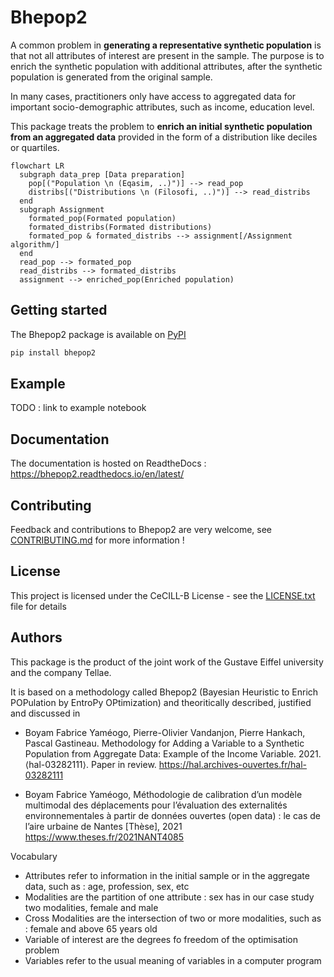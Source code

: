 # Bhepop2

A common problem in **generating a representative synthetic population** is that not all attributes of interest are present in the sample.  The purpose is to enrich the synthetic population with additional attributes, after the synthetic population is generated from the original sample.

In many cases, practitioners only have access to aggregated data for important socio-demographic attributes, such as income, education level. 

This package treats the problem to **enrich an initial synthetic population from an aggregated data** provided in the form of a distribution like deciles or quartiles.

```mermaid
flowchart LR
  subgraph data_prep [Data preparation]
    pop[("Population \n (Eqasim, ..)")] --> read_pop
    distribs[("Distributions \n (Filosofi, ..)")] --> read_distribs
  end
  subgraph Assignment
    formated_pop(Formated population)
    formated_distribs(Formated distributions)
    formated_pop & formated_distribs --> assignment[/Assignment algorithm/]
  end
  read_pop --> formated_pop
  read_distribs --> formated_distribs
  assignment --> enriched_pop(Enriched population)
```

## Getting started

The Bhepop2 package is available on [PyPI](https://pypi.org/project/bhepop2/)

```bash
pip install bhepop2
```

## Example

TODO : link to example notebook

## Documentation

The documentation is hosted on ReadtheDocs : <https://bhepop2.readthedocs.io/en/latest/>

## Contributing

Feedback and contributions to Bhepop2 are very welcome, see [CONTRIBUTING.md](CONTRIBUTING.md) for more information !

## License

This project is licensed under the CeCILL-B License - see the [LICENSE.txt](LICENSE.txt) file for details

## Authors

This package is the product of the joint work of the Gustave Eiffel university and the company Tellae.

It is based on a methodology called Bhepop2 (Bayesian Heuristic to Enrich POPulation by EntroPy OPtimization) and theoritically described, justified and discussed in 

* Boyam Fabrice Yaméogo, Pierre-Olivier Vandanjon, Pierre Hankach, Pascal Gastineau. Methodology for Adding a Variable to a Synthetic Population from Aggregate Data: Example of the Income Variable. 2021. ⟨hal-03282111⟩. Paper in review. 
 https://hal.archives-ouvertes.fr/hal-03282111

* Boyam Fabrice Yaméogo, Méthodologie de calibration d’un modèle multimodal des déplacements pour l’évaluation des externalités environnementales à partir de données ouvertes (open data) : le cas de l’aire urbaine de Nantes [Thèse], 2021
https://www.theses.fr/2021NANT4085

Vocabulary
* Attributes refer to  information in the initial sample or in the aggregate data, such as : age, profession, sex, etc
* Modalities are the partition of one attribute : sex has in our case study two modalities, female and male
* Cross Modalities are the intersection of two or more modalities, such as : female and above 65 years old
* Variable of interest are the degrees fo freedom of the optimisation problem
* Variables refer to the usual meaning of variables in a computer program
